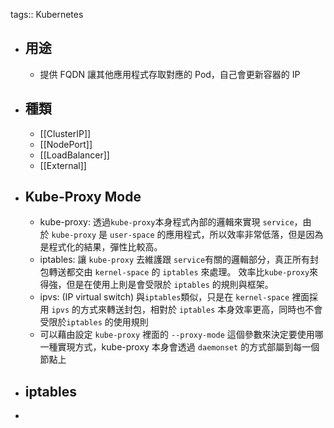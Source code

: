 tags:: Kubernetes

- ## 用途
	- 提供 FQDN 讓其他應用程式存取對應的 Pod，自己會更新容器的 IP
- ## 種類
	- [[ClusterIP]]
	- [[NodePort]]
	- [[LoadBalancer]]
	- [[External]]
- ## Kube-Proxy Mode
	- kube-proxy: 透過`kube-proxy`本身程式內部的邏輯來實現 `service`，由於 `kube-proxy` 是 `user-space` 的應用程式，所以效率非常低落，但是因為是程式化的結果，彈性比較高。
	- iptables: 讓 `kube-proxy` 去維護跟 `service`有關的邏輯部分，真正所有封包轉送都交由 `kernel-space` 的 `iptables` 來處理。 效率比`kube-proxy`來得強，但是在使用上則是會受限於 `iptables` 的規則與框架。
	- ipvs: (IP virtual switch) 與`iptables`類似，只是在 `kernel-space` 裡面採用 `ipvs` 的方式來轉送封包，相對於 `iptables` 本身效率更高，同時也不會受限於`iptables` 的使用規則
	- 可以藉由設定 `kube-proxy` 裡面的 `--proxy-mode` 這個參數來決定要使用哪一種實現方式，kube-proxy 本身會透過 `daemonset` 的方式部屬到每一個節點上
- ## iptables
-